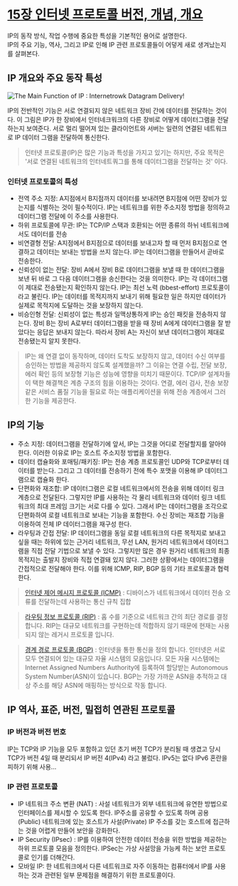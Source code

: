 # [15장 인터넷 프로토콜 버전, 개념, 개요](http://www.tcpipguide.com/free/t_InternetProtocolConceptsandOverview.htm)

IP의 동작 방식, 작업 수행에 중요한 특성을 기본적인 용어로 설명한다.  
IP의 주요 기능, 역사, 그리고 IP로 인해 IP 관련 프로토콜들이 어덯게 새로 생겨났는지를 살펴본다.

## IP 개요와 주요 동작 특성

![The Main Function of IP : Internetrowk Datagram Delivery!](http://www.tcpipguide.com/free/diagrams/ipdelivery.png)

IP의 전반적인 기능은 서로 연결되지 않은 네트워크 장비 간에 데이터를 전달하는 것이다. 이 그림은 IP가 한 장비에서 인터네크워크의 다른 장비로 어떻게 데이터그램을 전달하는지 보여준다. 서로 멀리 떨어져 있는 클라이언트와 서버는 일련의 연결된 네트워크로 IP 데이터 그램을 전달하여 통신한다.

> 인터넷 프로토콜(IP)은 많은 기능과 특성을 가지고 있기는 하지만, 주요 목적은 '서로 연결된 네트워크의 인터네트쿼그를 통해 데이터그램을 전달하는 것' 이다.

### 인터넷 프로토콜의 특성

- 전역 주소 지정: A지점에서 B지점까지 데이터를 보내려면 B지점에 어떤 장비가 있는지를 식별하는 것이 필수적이다. IP는 네트워크를 위한 주소지정 방법을 정의하고 데이터그램 전달에 이 주소를 사용한다.
- 하위 프로토콜에 무관: IP는 TCP/IP 스택과 호환되는 어떤 종류의 하뉘 네트워크에서도 데이터를 전송
- 비연결형 전달: A지점에서 B지점으로 데이터를 보내고자 할 때 먼저 B지점으로 연결하고 데이터는 보내는 방법을 쓰지 않는다. IP는 데이터그램을 만들어서 곧바로 전송한다.
- 신뢰성이 없는 전달: 장비 A에서 장비 B로 데이터그램을 보낼 때 한 데이터그램을 보낸 뒤 바로 그 다음 데이터그램을 송신한다는 것을 의미한다. IP는 각 데이터그램이 제대로 전송됐는지 확인하지 않는다. IP는 최선 노력 (bbest-effort) 프로토콜이라고 불린다. IP는 데이터를 목적지까지 보내기 위해 필요한 일은 하지만 데이터가 실제로 목적지에 도달하는 것을 보장하지 않는다.
- 비승인형 전달: 신뢰성이 없는 특성과 일맥상통하게 IP는 승인 패킷을 전송하지 않는다. 장비 B는 장비 A로부터 데이터그램을 받을 때 장비 A에게 데이터그램을 잘 받았다는 응답은 보내지 않는다. 따라서 장비 A는 자신이 보낸 데이터그램이 제대로 전송됐는지 알지 못한다.

> IP는 왜 연결 없이 동작하며, 데이터 도착도 보장하지 않고, 데이터 수신 여부를 승인하는 방법을 제공하지 않도록 설계했을까?
> 그 이유는 연결 수립, 전달 보장, 에러 확인 등의 보장형 기능은 성능에 영향을 미치기 때문이다.
> TCP/IP 설계자들이 택한 해결책은 계층 구조의 힘을 이용하는 것이다. 연결, 에러 검사, 전송 보장 같은 서비스 품질 기능을 필요로 하는 애플리케이션을 위해 전송 계층에서 그러한 기능을 제공한다.

## IP의 기능

- 주소 지정: 데이터그램을 전달하기에 앞서, IP는 그것을 어디로 전달할지를 알아야 한다. 이러한 이유로 IP는 호스트 주소지정 방법을 포함한다.
- 데이터 캡슐화와 포매팅/패키징: IP는 전송 계층 프로토콜인 UDP와 TCP로부터 데이터를 받는다. 그리고 그 데이터를 전송하기 전에 특수 포맷을 이용해 IP 데이터그램으로 캡슐화 한다.
- 단편화와 재조합: IP 데이터그램은 로컬 네트워크에서의 전송을 위해 데이터 링크 계층으로 전달된다. 그렇지만 IP를 사용하는 각 물리 네트워크와 데이터 링크 네트워크의 최대 프레임 크기는 서로 다를 수 있다. 그래서 IP는 데이터그램을 조각으로 단편화하여 로컬 네트워크로 보내는 기능을 포함한다. 수신 장비는 재조합 기능을 이용하여 전체 IP 데이터그램을 재구성 한다.
- 라우팅과 간접 전달: IP 데이터그램을 동일 로컬 네트워크의 다른 목적지로 보내고 싶을 때는 하위에 있는 근거리 네트워크, 무선 LAN, 원거리 네트워크에서 데이터그램을 직접 전달 기법으로 보낼 수 있다. 그렇지만 많은 경우 원거리 네트워크의 최종 목적지는 출발지 장비와 직접 연결돼 있지 않다. 그러한 상황에서는 데이터그램을 간접적으로 전달해야 한다. 이를 위해 ICMP, RIP, BGP 등의 기타 프로토콜과 협력한다.

> [ 인터넷 제어 메시지 프로토콜 (ICMP)](https://aws.amazon.com/ko/what-is/icmp/) : 디바이스가 네트워크에서 데이터 전송 오류를 전달하는데 사용하는 통신 규칙 집합

> [라우팅 정보 프로토콜 (RIP)](https://aws.amazon.com/ko/what-is/routing/) : 홉 수를 기준으로 네트워크 간의 최단 경로를 결정합니다. RIP는 대규모 네트워크를 구현하는데 적합하지 않기 때문에 현재는 사용되지 않는 레거시 프로토콜 입니다.

> [경계 경로 프로토콜 (BGP)](https://aws.amazon.com/ko/what-is/routing/) : 인터넷을 통한 통신을 정의 합니다. 인터넷은 서로 모두 연결되어 있는 대규모 자율 시스템의 모음입니다. 모든 자율 시스템에는 Internet Assigned Numbers Authority에 등록하여 할당받는 Autonomous System Number(ASN)이 있습니다. BGP는 가장 가까운 ASN을 추적하고 대상 주소를 해당 ASN에 매핑하는 방식으로 작동 합니다.

## IP 역사, 표준, 버전, 밀접히 연관된 프로토콜

### IP 버전과 버전 번호

IP는 TCP와 IP 기능을 모두 포함하고 있던 초기 버전 TCP가 분리될 때 생겼고 당시 TCP가 버전 4일 때 분리되서 IP 버전 4(IPv4) 라고 불렀다.
IPv5는 없다
IPv6 혼란을 피하기 위해 사용...

### IP 관련 프로토콜

- IP 네트워크 주소 변환 (NAT) : 사설 네트워크가 외부 네트워크에 유연한 방법으로 인터페이스를 제시할 수 있도록 한다. IP주소를 공유할 수 있도록 하며 공용(Public) 네트워크에 있는 호스트가 사설(Private) IP 주소를 갖는 호스트에 접근하는 것을 어렵게 만들어 보안을 강화한다.
- IP Security (IPsec) : IP를 이용하여 안전한 데이터 전송을 위한 방법을 제공하는 하위 프로토콜 모음을 정의한다. IPSec는 가상 사설망을 가능케 하는 보안 프로토콜로 인기를 더해간다.
- 모바일 IP: 한 네트워크에서 다른 네트워크로 자주 이동하는 컴퓨터에서 IP를 사용하는 것과 관련된 일부 문제점을 해결하기 위한 프로토콜이다. 